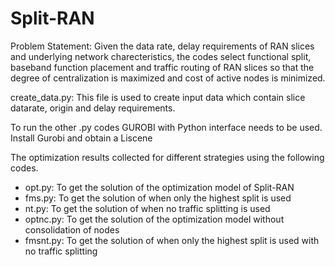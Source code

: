 # Split-RAN

Problem Statement: Given the data rate, delay requirements of RAN slices and underlying network charecteristics, the codes select functional split, baseband function placement and traffic routing of RAN slices so that the degree of centralization is maximized and cost of active nodes is minimized.

create_data.py: This file is used to create input data which contain slice datarate, origin and delay requirements.

To run the other .py codes GUROBI with Python interface needs to be used.
  Install Gurobi and obtain a Liscene
  
The optimization results collected for different strategies using the following codes.
- opt.py: To get the solution of the optimization model of Split-RAN
- fms.py: To get the solution of when only the highest split is used
- nt.py: To get the solution of when no traffic splitting is used
- optnc.py: To get the solution of the optimization model without consolidation of nodes
- fmsnt.py: To get the solution of when only the highest split is used with no traffic splitting


